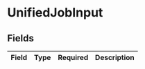 # UnifiedJobInput


## Fields

| Field       | Type        | Required    | Description |
| ----------- | ----------- | ----------- | ----------- |